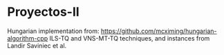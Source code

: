 # Proyectos-II

Hungarian implementation from: https://github.com/mcximing/hungarian-algorithm-cpp
ILS-TQ and VNS-MT-TQ techniques, and instances from Landir Saviniec et al.
